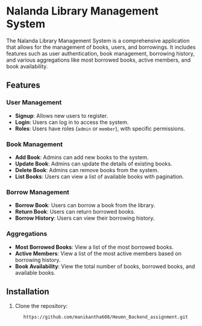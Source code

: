 # Nalanda Library Management System

The Nalanda Library Management System is a comprehensive application that allows for the management of books, users, and borrowings. It includes features such as user authentication, book management, borrowing history, and various aggregations like most borrowed books, active members, and book availability.

## Features

### User Management

- **Signup**: Allows new users to register.
- **Login**: Users can log in to access the system.
- **Roles**: Users have roles (`admin` or `member`), with specific permissions.

### Book Management

- **Add Book**: Admins can add new books to the system.
- **Update Book**: Admins can update the details of existing books.
- **Delete Book**: Admins can remove books from the system.
- **List Books**: Users can view a list of available books with pagination.

### Borrow Management

- **Borrow Book**: Users can borrow a book from the library.
- **Return Book**: Users can return borrowed books.
- **Borrow History**: Users can view their borrowing history.

### Aggregations

- **Most Borrowed Books**: View a list of the most borrowed books.
- **Active Members**: View a list of the most active members based on borrowing history.
- **Book Availability**: View the total number of books, borrowed books, and available books.

## Installation

1. Clone the repository:
   ```bash
      https://github.com/manikantha608/Heumn_Backend_assignment.git
   ```
